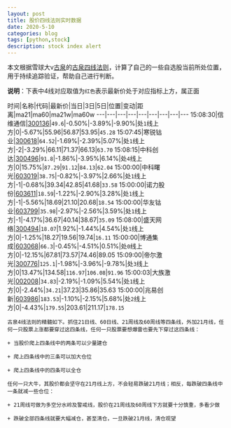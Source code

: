```yaml
---
layout: post
title: 股价四线法则实时数据
date: 2020-5-10
categories: blog
tags: [python,stock]
description: stock index alert
---
```



本文根据雪球大v[古泉](https://xueqiu.com/u/7148646888)的[古泉四线法则](https://xueqiu.com/7148646888/130498192)，计算了自己的一些自选股当前所处位置，用于持续追踪验证，帮助自己进行判断。

**说明**：下表中4线对应取值为`红色`表示最新价处于对应指标上方，属正面

时间|名称|代码|最新价|当日|3日|5日|位置|变动|距离|ma21|ma60|ma21w|ma60w
---|---|---|---|---|---|---|---|---
15:08:30|信维通信|[300136](https://xueqiu.com/S/SZ300136)|`49.6`|-0.50%|-3.89%|-9.90%|处`1`线上方|0|-5.67%|55.96|56.87|53.95|`45.28`
15:07:45|寒锐钴业|[300618](https://xueqiu.com/S/SZ300618)|`64.52`|-1.69%|-2.39%|5.07%|处`1`线上方|-2|-3.29%|66.11|71.37|66.13|`63.70`
15:08:15|中科创达|[300496](https://xueqiu.com/S/SZ300496)|`91.8`|-1.86%|-3.95%|6.14%|处`4`线上方|0|15.75%|`87.29`|`91.12`|`84.13`|`62.04`
15:00:00|中科曙光|[603019](https://xueqiu.com/S/SH603019)|`38.75`|-0.82%|-3.97%|2.66%|处`1`线上方|-1|-0.68%|39.34|42.85|41.68|`33.58`
15:00:00|诺力股份|[603611](https://xueqiu.com/S/SH603611)|`18.59`|-1.22%|-2.90%|3.28%|处`1`线上方|-1|-5.56%|18.69|21.10|20.68|`18.54`
15:00:00|华友钴业|[603799](https://xueqiu.com/S/SH603799)|`35.98`|-2.97%|-2.56%|3.59%|处`1`线上方|-1|-4.17%|36.67|40.14|38.67|`35.09`
15:08:00|盛天网络|[300494](https://xueqiu.com/S/SZ300494)|`18.07`|1.92%|-1.44%|4.54%|处`1`线上方|0|-1.25%|18.27|19.56|19.74|`16.11`
15:00:00|博通集成|[603068](https://xueqiu.com/S/SH603068)|`66.3`|-0.45%|-4.51%|0.51%|处`0`线上方|0|-12.15%|67.81|73.57|74.46|89.05
15:09:00|帝尔激光|[300776](https://xueqiu.com/S/SZ300776)|`125.1`|-1.98%|-3.96%|-9.78%|处`3`线上方|0|13.47%|134.58|`116.97`|`106.08`|`91.96`
15:00:03|大族激光|[002008](https://xueqiu.com/S/SZ002008)|`34.83`|-2.19%|-1.09%|5.54%|处`1`线上方|0|-2.44%|`34.21`|37.23|35.86|35.63
15:00:00|兆易创新|[603986](https://xueqiu.com/S/SH603986)|`183.53`|-1.10%|-2.15%|5.68%|处`2`线上方|0|-4.43%|`179.55`|203.61|211.17|`178.15`

```
古泉4线法则的精髓如下。抓住21日线、60日线、21周线及60周线等四条线，外加21月线，任何一只股票上涨都要穿过这四条线，任何一只股票要想爆雷也要先下穿过这四条线：

+ 当股价爬上四条线中的两条可以少量建仓

+ 爬上四条线中的三条可以加大仓位

+ 爬上四条线中的四条可以全仓

任何一只大牛，其股价都会坚守在21月线上方，不会轻易跌破21月线；相反，每跌破四条线中一条就减一些仓位：

+ 21周线可做为多空分水岭及警戒线，股价在21周线及60周线下方就要十分慎重，多看少做

+ 跌破全部四条线就要大幅减仓，甚至清仓，一旦跌破21月线，清仓观望
```